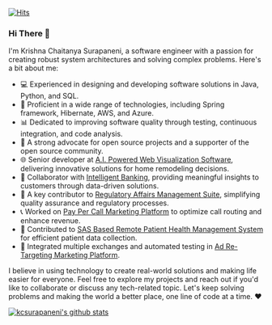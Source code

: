 [![Hits](https://hits.seeyoufarm.com/api/count/incr/badge.svg?url=https%3A%2F%2Fgithub.com%2Fkcsurapaneni)](https://hits.seeyoufarm.com)

### Hi There 👋

I'm Krishna Chaitanya Surapaneni, a software engineer with a passion for creating robust system architectures and solving complex problems. Here's a bit about me:

- 💻 Experienced in designing and developing software solutions in Java, Python, and SQL.
- 🧰 Proficient in a wide range of technologies, including Spring framework, Hibernate, AWS, and Azure.
- 📊 Dedicated to improving software quality through testing, continuous integration, and code analysis.
- 🚀 A strong advocate for open source projects and a supporter of the open source community.
- 🌐 Senior developer at [A.I. Powered Web Visualization Software](https://www.renoworks.com/), delivering innovative solutions for home remodeling decisions.
- 🤝 Collaborator with [Intelligent Banking](https://www.dbs.com), providing meaningful insights to customers through data-driven solutions.
- 🏢 A key contributor to [Regulatory Affairs Management Suite](https://rams.emergobyul.com/login), simplifying quality assurance and regulatory processes.
- 📞 Worked on [Pay Per Call Marketing Platform](https://www.callx.com/) to optimize call routing and enhance revenue.
- 🏥 Contributed to [SAS Based Remote Patient Health Management System](https://www.threadresearch.com/) for efficient patient data collection.
- 🎯 Integrated multiple exchanges and automated testing in [Ad Re-Targeting Marketing Platform](https://rakutenadvertising.com).

I believe in using technology to create real-world solutions and making life easier for everyone. Feel free to explore my projects and reach out if you'd like to collaborate or discuss any tech-related topic. Let's keep solving problems and making the world a better place, one line of code at a time. ❤️


[![kcsurapaneni's github stats](https://github-readme-stats.vercel.app/api?username=kcsurapaneni&count_private=true&show_icons=true)](https://github.com/anuraghazra/github-readme-stats)
